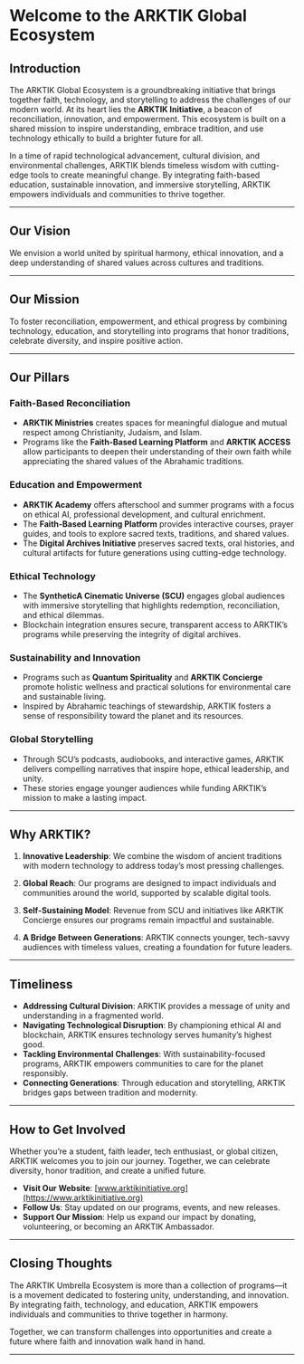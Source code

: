 # Welcome to the ARKTIK Global Ecosystem

## Introduction
The ARKTIK Global Ecosystem is a groundbreaking initiative that brings together faith, technology, and storytelling to address the challenges of our modern world. At its heart lies the **ARKTIK Initiative**, a beacon of reconciliation, innovation, and empowerment. This ecosystem is built on a shared mission to inspire understanding, embrace tradition, and use technology ethically to build a brighter future for all.

In a time of rapid technological advancement, cultural division, and environmental challenges, ARKTIK blends timeless wisdom with cutting-edge tools to create meaningful change. By integrating faith-based education, sustainable innovation, and immersive storytelling, ARKTIK empowers individuals and communities to thrive together.

---

## Our Vision
We envision a world united by spiritual harmony, ethical innovation, and a deep understanding of shared values across cultures and traditions.

---

## Our Mission
To foster reconciliation, empowerment, and ethical progress by combining technology, education, and storytelling into programs that honor traditions, celebrate diversity, and inspire positive action.

---

## Our Pillars

### **Faith-Based Reconciliation**
- **ARKTIK Ministries** creates spaces for meaningful dialogue and mutual respect among Christianity, Judaism, and Islam.
- Programs like the **Faith-Based Learning Platform** and **ARKTIK ACCESS** allow participants to deepen their understanding of their own faith while appreciating the shared values of the Abrahamic traditions.

### **Education and Empowerment**
- **ARKTIK Academy** offers afterschool and summer programs with a focus on ethical AI, professional development, and cultural enrichment.
- The **Faith-Based Learning Platform** provides interactive courses, prayer guides, and tools to explore sacred texts, traditions, and shared values.
- The **Digital Archives Initiative** preserves sacred texts, oral histories, and cultural artifacts for future generations using cutting-edge technology.

### **Ethical Technology**
- The **SyntheticA Cinematic Universe (SCU)** engages global audiences with immersive storytelling that highlights redemption, reconciliation, and ethical dilemmas.
- Blockchain integration ensures secure, transparent access to ARKTIK’s programs while preserving the integrity of digital archives.

### **Sustainability and Innovation**
- Programs such as **Quantum Spirituality** and **ARKTIK Concierge** promote holistic wellness and practical solutions for environmental care and sustainable living.
- Inspired by Abrahamic teachings of stewardship, ARKTIK fosters a sense of responsibility toward the planet and its resources.

### **Global Storytelling**
- Through SCU’s podcasts, audiobooks, and interactive games, ARKTIK delivers compelling narratives that inspire hope, ethical leadership, and unity.
- These stories engage younger audiences while funding ARKTIK’s mission to make a lasting impact.

---

## Why ARKTIK?

1. **Innovative Leadership**:
   We combine the wisdom of ancient traditions with modern technology to address today’s most pressing challenges.

2. **Global Reach**:
   Our programs are designed to impact individuals and communities around the world, supported by scalable digital tools.

3. **Self-Sustaining Model**:
   Revenue from SCU and initiatives like ARKTIK Concierge ensures our programs remain impactful and sustainable.

4. **A Bridge Between Generations**:
   ARKTIK connects younger, tech-savvy audiences with timeless values, creating a foundation for future leaders.

---

## Timeliness

- **Addressing Cultural Division**: ARKTIK provides a message of unity and understanding in a fragmented world.
- **Navigating Technological Disruption**: By championing ethical AI and blockchain, ARKTIK ensures technology serves humanity’s highest good.
- **Tackling Environmental Challenges**: With sustainability-focused programs, ARKTIK empowers communities to care for the planet responsibly.
- **Connecting Generations**: Through education and storytelling, ARKTIK bridges gaps between tradition and modernity.

---

## How to Get Involved
Whether you’re a student, faith leader, tech enthusiast, or global citizen, ARKTIK welcomes you to join our journey. Together, we can celebrate diversity, honor tradition, and create a unified future.

- **Visit Our Website**: [www.arktikinitiative.org](https://www.arktikinitiative.org)
- **Follow Us**: Stay updated on our programs, events, and new releases.
- **Support Our Mission**: Help us expand our impact by donating, volunteering, or becoming an ARKTIK Ambassador.

---

## Closing Thoughts
The ARKTIK Umbrella Ecosystem is more than a collection of programs—it is a movement dedicated to fostering unity, understanding, and innovation. By integrating faith, technology, and education, ARKTIK empowers individuals and communities to thrive together in harmony.

Together, we can transform challenges into opportunities and create a future where faith and innovation walk hand in hand.

---
